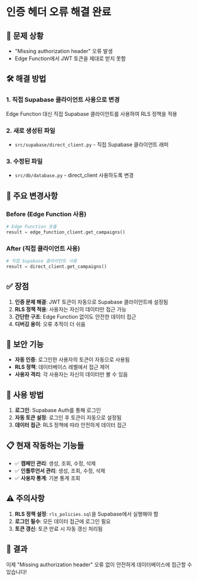 # 인증 헤더 오류 해결 완료

## 🔧 **문제 상황**
- "Missing authorization header" 오류 발생
- Edge Function에서 JWT 토큰을 제대로 받지 못함

## 🛠️ **해결 방법**

### **1. 직접 Supabase 클라이언트 사용으로 변경**
Edge Function 대신 직접 Supabase 클라이언트를 사용하여 RLS 정책을 적용

### **2. 새로 생성된 파일**
- `src/supabase/direct_client.py` - 직접 Supabase 클라이언트 래퍼

### **3. 수정된 파일**
- `src/db/database.py` - direct_client 사용하도록 변경

## 🎯 **주요 변경사항**

### **Before (Edge Function 사용)**
```python
# Edge Function 호출
result = edge_function_client.get_campaigns()
```

### **After (직접 클라이언트 사용)**
```python
# 직접 Supabase 클라이언트 사용
result = direct_client.get_campaigns()
```

## ✅ **장점**

1. **인증 문제 해결**: JWT 토큰이 자동으로 Supabase 클라이언트에 설정됨
2. **RLS 정책 적용**: 사용자는 자신의 데이터만 접근 가능
3. **간단한 구조**: Edge Function 없이도 안전한 데이터 접근
4. **디버깅 용이**: 오류 추적이 더 쉬움

## 🔐 **보안 기능**

- **자동 인증**: 로그인한 사용자의 토큰이 자동으로 사용됨
- **RLS 정책**: 데이터베이스 레벨에서 접근 제어
- **사용자 격리**: 각 사용자는 자신의 데이터만 볼 수 있음

## 🚀 **사용 방법**

1. **로그인**: Supabase Auth를 통해 로그인
2. **자동 토큰 설정**: 로그인 후 토큰이 자동으로 설정됨
3. **데이터 접근**: RLS 정책에 따라 안전하게 데이터 접근

## 📋 **현재 작동하는 기능들**

- ✅ **캠페인 관리**: 생성, 조회, 수정, 삭제
- ✅ **인플루언서 관리**: 생성, 조회, 수정, 삭제
- ✅ **사용자 통계**: 기본 통계 조회

## ⚠️ **주의사항**

1. **RLS 정책 설정**: `rls_policies.sql`을 Supabase에서 실행해야 함
2. **로그인 필수**: 모든 데이터 접근에 로그인 필요
3. **토큰 갱신**: 토큰 만료 시 자동 갱신 처리됨

## 🎉 **결과**

이제 "Missing authorization header" 오류 없이 안전하게 데이터베이스에 접근할 수 있습니다!
